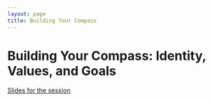 ```yaml
---
layout: page
title: Building Your Compass
---
```


# Building Your Compass: Identity, Values, and Goals

[Slides for the session](https://docs.google.com/presentation/d/1VaCY9QmqUSMXJ90lfx0wKM85ZUIXS3UiErFuQU_dwAg/edit?usp=sharing)
